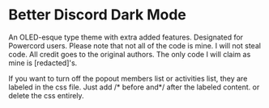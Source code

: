 # Better Discord Dark Mode
An OLED-esque type theme with extra added features.
Designated for Powercord users.
Please note that not all of the code is mine. I will not steal code. All credit goes to the original authors.
The only code I will claim as mine is [redacted]'s.

If you want to turn off the popout members list or activities list, they are labeled in the css file. Just add /* before and*/ after the labeled content. or delete the css entirely.
